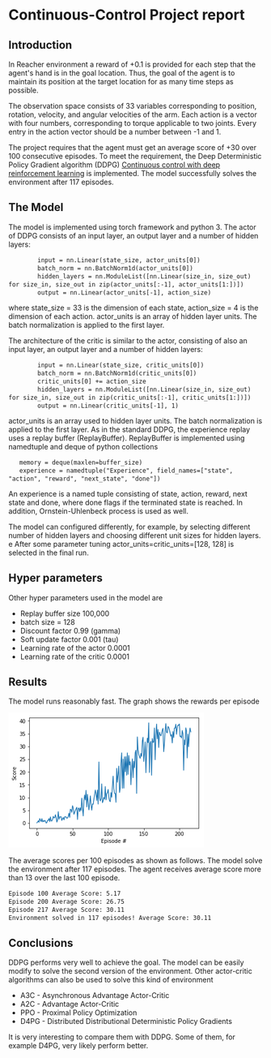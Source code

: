 # Continuous-Control Project report


## Introduction

In Reacher environment a reward of +0.1 is provided for each step that the agent's hand is in the goal location. 
Thus, the goal of the agent is to maintain its position at the target location for as many time steps as possible.

The observation space consists of 33 variables corresponding to position, rotation, velocity, and angular velocities 
of the arm. Each action is a vector with four numbers, corresponding to torque applicable to two joints. 
Every entry in the action vector should be a number between -1 and 1.

The project requires that the agent must get an average score of +30 over 100 consecutive episodes. 
To meet the requirement, the Deep Deterministic Policy Gradient algorithm (DDPG) [Continuous control with deep reinforcement learning](https://arxiv.org/abs/1509.02971) is implemented. 
The model successfully solves the environment after 117 episodes.

## The Model

The model is implemented using torch framework and python 3.  The actor of DDPG consists of an input layer, an output layer and a number 
of hidden layers:

```
        input = nn.Linear(state_size, actor_units[0])
        batch_norm = nn.BatchNorm1d(actor_units[0])
        hidden_layers = nn.ModuleList([nn.Linear(size_in, size_out) for size_in, size_out in zip(actor_units[:-1], actor_units[1:])])
        output = nn.Linear(actor_units[-1], action_size)
```
where state_size = 33 is the dimension of each state, action_size = 4 is the dimension of each action. actor_units is an array of hidden layer units. The batch normalization 
is applied to the first layer.

The architecture of the critic  is similar to the actor, consisting of also an input layer, an output layer and a number 
of hidden layers:

```
        input = nn.Linear(state_size, critic_units[0])
        batch_norm = nn.BatchNorm1d(critic_units[0])
        critic_units[0] += action_size
        hidden_layers = nn.ModuleList([nn.Linear(size_in, size_out) for size_in, size_out in zip(critic_units[:-1], critic_units[1:])])
        output = nn.Linear(critic_units[-1], 1)
```
actor_units is an array used to hidden layer units. The batch normalization 
is applied to the first layer. 
As in the standard DDPG, the experience replay uses a replay buffer (ReplayBuffer). ReplayBuffer is implemented using namedtuple and deque of python collections

```
   memory = deque(maxlen=buffer_size) 
   experience = namedtuple("Experience", field_names=["state", "action", "reward", "next_state", "done"])
```
An experience is a named tuple consisting of state, action, reward, next state and done, where done flags if the terminated state is reached. 
In addition, Ornstein-Uhlenbeck process is used as well.

The model can configured differently, for example,  by selecting  different number of hidden layers and choosing different unit sizes for hidden layers. e
After some parameter tuning actor_units=critic_units=[128, 128] is selected in the final run.

## Hyper parameters

Other hyper parameters used in the model are 

* Replay buffer size 100,000 
* batch size = 128
* Discount factor 0.99 (gamma)
* Soft update factor 0.001 (tau)
* Learning rate of the actor 0.0001 
* Learning rate of the critic 0.0001 

## Results
The model runs reasonably fast.  The graph shows the rewards per episode 

![scores](score.png)

The average scores per 100 episodes as shown as follows. The model solve the environment after 117 episodes. The agent receives average score more than 13 over the last 100 episode.  

```
Episode 100	Average Score: 5.17
Episode 200	Average Score: 26.75
Episode 217	Average Score: 30.11
Environment solved in 117 episodes!	Average Score: 30.11
```

## Conclusions

DDPG performs very well to achieve the goal. The model can be easily modify to solve the second version of the environment.
Other actor-critic algorithms can also be used to solve this kind of environment 

* A3C - Asynchronous Advantage Actor-Critic
* A2C - Advantage Actor-Critic
* PPO - Proximal Policy Optimization
* D4PG - Distributed Distributional Deterministic Policy Gradients

It is very interesting to compare them with DDPG. Some of them, for example D4PG,  very likely perform better.



